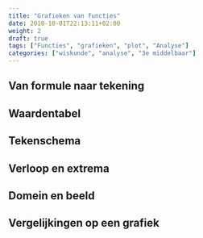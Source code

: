 ```yaml
---
title: "Grafieken van functies"
date: 2018-10-01T22:13:11+02:00
weight: 2
draft: true
tags: ["Functies", "grafieken", "plot", "Analyse"]
categories: ["wiskunde", "analyse", "3e middelbaar"]
---
```

## Van formule naar tekening
## Waardentabel
## Tekenschema
## Verloop en extrema
## Domein en beeld
## Vergelijkingen op een grafiek
